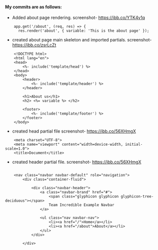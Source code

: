 #### My commits are as follows:

- Added about page rendering.
  screenshot- https://ibb.co/YTK4v1q

```
    app.get('/about', (req, res) => {
      res.render('about', { variable: 'This is the about page' });

```

- created about page main skeleton and imported partials.
  screenshot- https://ibb.co/zsrLcZt

```
    <!DOCTYPE html>
    <html lang="en">
    <head>
        <%- include('template/head') %>
    </head>
    <body>
        <header>
            <%- include('template/header') %>
        </header>

        <h1>About us</h1>
        <h2> <%= variable %> </h2>

        <footer>
            <%- include('template/footer') %>
        </footer>
    </body>
```

- created head partial file
  screenshot- https://ibb.co/56XHmgX

```
    <meta charset="UTF-8">
    <meta name="viewport" content="width=device-width, initial-scale=1.0">
    <title>Document</title>

```

- created header partial file.
  screenshot- https://ibb.co/56XHmgX

```

    <nav class="navbar navbar-default" role="navigation">
        <div class="container-fluid">

            <div class="navbar-header">
                <a class="navbar-brand" href="#">
                    <span class="glyphicon glyphicon glyphicon-tree-deciduous"></span>
                    Team Incredible Example Navbar
                </a>

                <ul class="nav navbar-nav">
                    <li><a href="/">Home</a></li>
                    <li><a href="/about">About</a></li>
                </ul>
            </div>

        </div>

```
